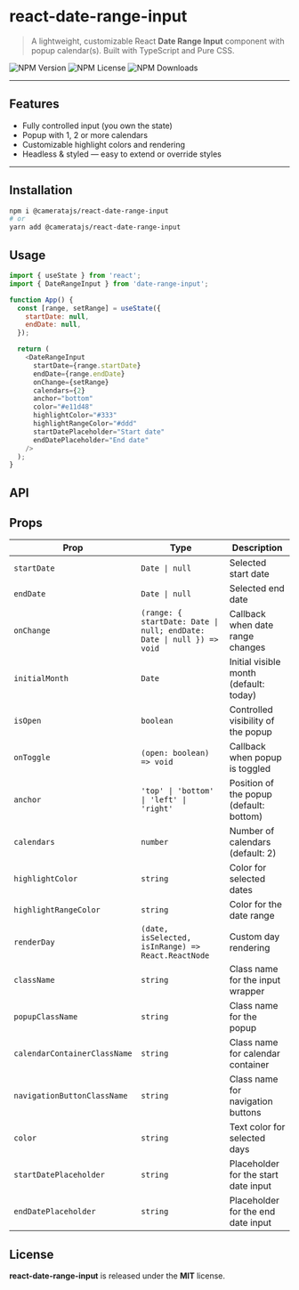 # react-date-range-input

> A lightweight, customizable React **Date Range Input** component with popup calendar(s). Built with TypeScript and Pure CSS.

![NPM Version](https://img.shields.io/npm/v/%40cameratajs%2Freact-date-range-input)
![NPM License](https://img.shields.io/npm/l/%40cameratajs%2Freact-date-range-input)
![NPM Downloads](https://img.shields.io/npm/dm/%40cameratajs%2Freact-date-range-input)

---

## Features

- Fully controlled input (you own the state)
- Popup with 1, 2 or more calendars
- Customizable highlight colors and rendering
- Headless & styled — easy to extend or override styles

---

## Installation

```bash
npm i @cameratajs/react-date-range-input
# or
yarn add @cameratajs/react-date-range-input
```

## Usage

```js
import { useState } from 'react';
import { DateRangeInput } from 'date-range-input';

function App() {
  const [range, setRange] = useState({
    startDate: null,
    endDate: null,
  });

  return (
    <DateRangeInput
      startDate={range.startDate}
      endDate={range.endDate}
      onChange={setRange}
      calendars={2}
      anchor="bottom"
      color="#e11d48"
      highlightColor="#333"
      highlightRangeColor="#ddd"
      startDatePlaceholder="Start date"
      endDatePlaceholder="End date"
    />
  );
}
```

## API

## Props

| Prop                         | Type                                                                  | Description                             |
| ---------------------------- | --------------------------------------------------------------------- | --------------------------------------- |
| `startDate`                  | `Date \| null`                                                        | Selected start date                     |
| `endDate`                    | `Date \| null`                                                        | Selected end date                       |
| `onChange`                   | `(range: { startDate: Date \| null; endDate: Date \| null }) => void` | Callback when date range changes        |
| `initialMonth`               | `Date`                                                                | Initial visible month (default: today)  |
| `isOpen`                     | `boolean`                                                             | Controlled visibility of the popup      |
| `onToggle`                   | `(open: boolean) => void`                                             | Callback when popup is toggled          |
| `anchor`                     | `'top' \| 'bottom' \| 'left' \| 'right'`                              | Position of the popup (default: bottom) |
| `calendars`                  | `number`                                                              | Number of calendars (default: 2)        |
| `highlightColor`             | `string`                                                              | Color for selected dates                |
| `highlightRangeColor`        | `string`                                                              | Color for the date range                |
| `renderDay`                  | `(date, isSelected, isInRange) => React.ReactNode`                    | Custom day rendering                    |
| `className`                  | `string`                                                              | Class name for the input wrapper        |
| `popupClassName`             | `string`                                                              | Class name for the popup                |
| `calendarContainerClassName` | `string`                                                              | Class name for calendar container       |
| `navigationButtonClassName`  | `string`                                                              | Class name for navigation buttons       |
| `color`                      | `string`                                                              | Text color for selected days            |
| `startDatePlaceholder`       | `string`                                                              | Placeholder for the start date input    |
| `endDatePlaceholder`         | `string`                                                              | Placeholder for the end date input      |

## License

**react-date-range-input** is released under the **MIT** license.
